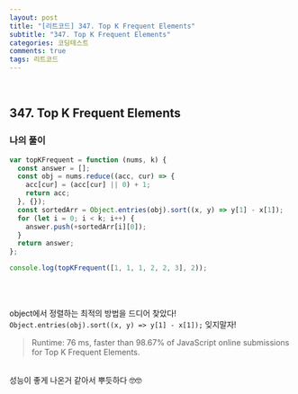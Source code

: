 ```yaml
---
layout: post
title: "[리트코드] 347. Top K Frequent Elements"
subtitle: "347. Top K Frequent Elements"
categories: 코딩테스트
comments: true
tags: 리트코드
---
```


<br>


## 347. Top K Frequent Elements


### 나의 풀이

```js
var topKFrequent = function (nums, k) {
  const answer = [];
  const obj = nums.reduce((acc, cur) => {
    acc[cur] = (acc[cur] || 0) + 1;
    return acc;
  }, {});
  const sortedArr = Object.entries(obj).sort((x, y) => y[1] - x[1]);
  for (let i = 0; i < k; i++) {
    answer.push(+sortedArr[i][0]);
  }
  return answer;
};

console.log(topKFrequent([1, 1, 1, 2, 2, 3], 2));
```

<br><br>

object에서 정렬하는 최적의 방법을 드디어 찾았다!<br>
`Object.entries(obj).sort((x, y) => y[1] - x[1]);` 잊지말자!<br>
> Runtime: 76 ms, faster than 98.67% of JavaScript online submissions for Top K Frequent Elements.

<br>
성능이 좋게 나온거 같아서 뿌듯하다 🤓🤓